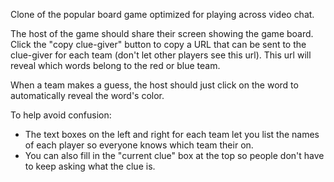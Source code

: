 
Clone of the popular board game optimized for playing across video chat.

The host of the game should share their screen showing the game board.
Click the "copy clue-giver" button to copy a URL that can be sent to the 
clue-giver for each team (don't let other players see this url). This url
will reveal which words belong to the red or blue team. 

When a team makes a guess, the host should just click on the word 
to automatically reveal the word's color.

To help avoid confusion:
- The text boxes on the left and right for each team let you list the names of each player so everyone knows which team their on.
- You can also fill in the "current clue" box at the top so people don't have to keep asking what the clue is.
